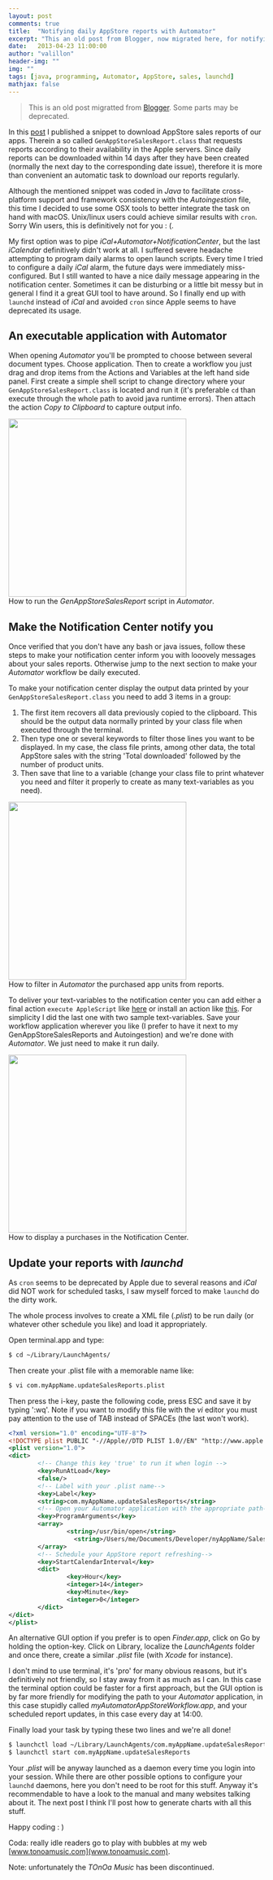 ```yaml
---
layout: post
comments: true
title:  "Notifying daily AppStore reports with Automator"
excerpt: "This an old post from Blogger, now migrated here, for notifying AppStore purchases with Automator (macOS)."
date:   2013-04-23 11:00:00
author: "valillon"
header-img: ""
img: ""
tags: [java, programming, Automator, AppStore, sales, launchd]
mathjax: false
---
```


> This is an old post migratted from [Blogger](http://thisshouldbethetitle.blogspot.com/2013/04/notifying-daily-appstore-reports-with.html). Some parts may be deprecated.


In this [post]({{site.baseurl}}/2013/04/18/generate-appstore-purchases) I published a snippet to download AppStore sales reports of our apps. Therein a so called `GenAppStoreSalesReport.class` that requests reports according to their availability in the Apple servers. Since daily reports can be downloaded within 14 days after they have been created (normally the next day to the corresponding date issue), therefore it is more than convenient an automatic task to download our reports regularly. 

Although the mentioned snippet was coded in *Java* to facilitate cross-platform support and framework consistency with the *Autoingestion* file, this time I decided to use some OSX tools to better integrate the task on hand with macOS. Unix/linux users could achieve similar results with `cron`. Sorry Win users, this is definitively not for you : (. 

My first option was to pipe *iCal+Automator+NotificationCenter*, but the last *iCalendar* definitively didn't work at all. I suffered severe headache attempting to program daily alarms to open launch scripts. Every time I tried to configure a daily *iCal* alarm, the future days were immediately miss-configured. But I still wanted to have a nice daily message appearing in the notification center. Sometimes it can be disturbing or a little bit messy but in general I find it a great GUI tool to have around. So I finally end up with `launchd` instead of *iCal* and avoided `cron` since Apple seems to have deprecated its usage. 


## An executable application with Automator 

When opening *Automator* you'll be prompted to choose between several document types. Choose application. Then to create a workflow you just drag and drop items from the Actions and Variables at the left hand side panel. First create a simple shell script to change directory where your `GenAppStoreSalesReport.class` is located and run it (it's preferable `cd` than execute through the whole path to avoid java runtime errors). Then attach the action *Copy to Clipboard* to capture output info. 

<div class="imgcap">
	<img src="{{site.baseurl}}/assets/notifier/shellScript.png" height="350">
	<div class="thecap">
		How to run the <i>GenAppStoreSalesReport</i> script in <i>Automator</i>.
	</div>
</div>


## Make the Notification Center notify you 

Once verified that you don't have any bash or java issues, follow these steps to make your notification center inform you with looovely messages about your sales reports. Otherwise jump to the next section to make your *Automator* workflow be daily executed. 

To make your notification center display the output data printed by your `GenAppStoreSalesReport.class` you need to add 3 items in a group: 

1. The first item recovers all data previously copied to the clipboard. This should be the output data normally printed by your class file when executed through the terminal. 
2. Then type one or several keywords to filter those lines you want to be displayed. In my case, the class file prints, among other data, the total AppStore sales with the string 'Total downloaded' followed by the number of product units. 
3. Then save that line to a variable (change your class file to print whatever you need and filter it properly to create as many text-variables as you need). 


<div class="imgcap">
	<img src="{{site.baseurl}}/assets/notifier/contentsVariable.png" height="350">
	<div class="thecap">
		How to filter in <i>Automator</i> the purchased app units from reports.
	</div>
</div>


To deliver your text-variables to the notification center you can add either a final action `execute AppleScript` like [here](http://hints.macworld.com/article.php?story=20120831112030251) or install an action like [this](http://www.automatedworkflows.com/2012/08/26/display-notification-center-alert-automator-action-1-0-0/). For simplicity I did the last one with two sample text-variables. Save your workflow application wherever you like (I prefer to have it next to my GenAppStoreSalesReports and Autoingestion) and we're done with *Automator*. We just need to make it run daily. 


<div class="imgcap">
	<img src="{{site.baseurl}}/assets/notifier/notificationCenter.png" height="350">
	<div class="thecap">
		How to display a purchases in the Notification Center.
	</div>
</div>



## Update your reports with *launchd*

As `cron` seems to be deprecated by Apple due to several reasons and *iCal* did NOT work for scheduled tasks, I saw myself forced to make `launchd` do the dirty work. 

The whole process involves to create a XML file (*.plist*) to be run daily (or whatever other schedule you like) and load it appropriately. 

Open terminal.app and type: 

```bash
$ cd ~/Library/LaunchAgents/
```

Then create your .plist file with a memorable name like: 

```bash
$ vi com.myAppName.updateSalesReports.plist
```

Then press the i-key, paste the following code, press ESC and save it by typing ':wq'. Note if you want to modify this file with the *vi* editor you must pay attention to the use of TAB instead of SPACEs (the last won't work). 


```xml
<?xml version="1.0" encoding="UTF-8"?>
<!DOCTYPE plist PUBLIC "-//Apple//DTD PLIST 1.0//EN" "http://www.apple.com/DTDs/PropertyList-1.0.dtd">
<plist version="1.0">
<dict>
        <!-- Change this key 'true' to run it when login -->
        <key>RunAtLoad</key>
        <false/>
        <!-- Label with your .plist name-->
        <key>Label</key>
        <string>com.myAppName.updateSalesReports</string>
        <!-- Open your Automator application with the appropriate path-->
        <key>ProgramArguments</key>
        <array>
                <string>/usr/bin/open</string>
                  <string>/Users/me/Documents/Developer/nyAppName/SalesReports/myAutomatorAppStoreWorkflow.app/</string>
        </array>
        <!-- Schedule your AppStore report refreshing-->
        <key>StartCalendarInterval</key>
        <dict>
                <key>Hour</key>
                <integer>14</integer>
                <key>Minute</key>
                <integer>0</integer>
        </dict>
</dict>
</plist>
```

An alternative GUI option if you prefer is to open *Finder.app*, click on Go by holding the option-key. Click on Library, localize the *LaunchAgents* folder and once there, create a similar *.plist* file (with *Xcode* for instance). 

I don't mind to use terminal, it's 'pro' for many obvious reasons, but it's definitively not friendly, so I stay away from it as much as I can. In this case the terminal option could be faster for a first approach, but the GUI option is by far more friendly for modifying the path to your *Automator* application, in this case stupidly called *myAutomatorAppStoreWorkflow.app*, and your scheduled report updates, in this case every day at 14:00. 

Finally load your task by typing these two lines and we're all done! 

```bash
$ launchctl load ~/Library/LaunchAgents/com.myAppName.updateSalesReports.plist 
$ launchctl start com.myAppName.updateSalesReports
```

Your *.plist* will be anyway launched as a daemon every time you login into your session. While there are other possible options to configure your `launchd` daemons, here you don't need to be root for this stuff. Anyway it's recommendable to have a look to the manual and many websites talking about it. The next post I think I'll post how to generate charts with all this stuff. 

Happy coding : ) 

Coda: really idle readers go to play with bubbles at my web [www.tonoamusic.com](www.tonoamusic.com).

Note: unfortunately the *TOnOa Music* has been discontinued. 

